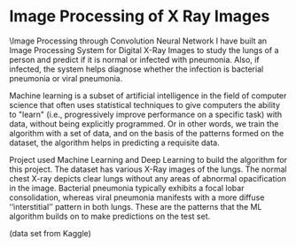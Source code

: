 # Image Processing of X Ray Images
\Image Processing through Convolution Neural Network
I have built an Image Processing System for Digital X-Ray Images to study the lungs of a
person and predict if it is normal or infected with pneumonia. Also, if infected, the system
helps diagnose whether the infection is bacterial pneumonia or viral pneumonia.

Machine learning is a subset of artificial intelligence in the field of computer science that
often uses statistical techniques to give computers the ability to &quot;learn&quot; (i.e., progressively
improve performance on a specific task) with data, without being explicitly programmed. Or
in other words, we train the algorithm with a set of data, and on the basis of the patterns
formed on the dataset, the algorithm helps in predicting a requisite data.

Project used Machine Learning and Deep Learning to build the algorithm for this project.
The dataset has various X-Ray images of the lungs. The normal chest X-ray depicts clear
lungs without any areas of abnormal opacification in the image. Bacterial pneumonia
typically exhibits a focal lobar consolidation, whereas viral pneumonia manifests with a more
diffuse ‘‘interstitial’’ pattern in both lungs. These are the patterns that the ML algorithm
builds on to make predictions on the test set.

(data set from Kaggle)
